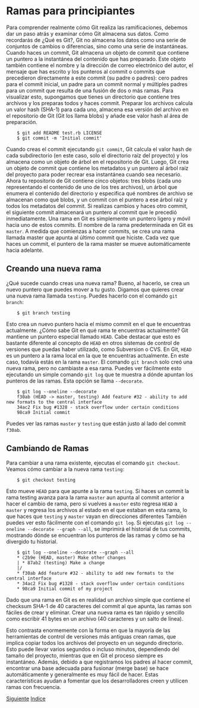 # Ramas para principiantes

Para comprender realmente cómo Git realiza las ramificaciones, debemos dar un paso atrás y examinar cómo Git almacena sus datos.
Como recordarás de ¿Qué es Git?, Git no almacena los datos como una serie de conjuntos de cambios o diferencias, sino como una serie de instantáneas.
Cuando haces un commit, Git almacena un objeto de commit que contiene un puntero a la instantánea del contenido que has preparado. Este objeto también contiene el nombre y la dirección de correo electrónico del autor, el mensaje que has escrito y los punteros al commit o commits que precedieron directamente a este commit (su padre o padres): cero padres para el commit inicial, un padre para un commit normal y múltiples padres para un commit que resulta de una fusión de dos o más ramas.
Para visualizar esto, supongamos que tienes un directorio que contiene tres archivos y los preparas todos y haces commit. Preparar los archivos calcula un valor hash (SHA-1) para cada uno, almacena esa versión del archivo en el repositorio de Git (Git los llama blobs) y añade ese valor hash al área de preparación.
```
    $ git add README test.rb LICENSE
    $ git commit -m 'Initial commit'
```
Cuando creas el commit ejecutando `git commit`, Git calcula el valor hash de cada subdirectorio (en este caso, solo el directorio raíz del proyecto) y los almacena como un objeto de árbol en el repositorio de Git. Luego, Git crea un objeto de commit que contiene los metadatos y un puntero al árbol raíz del proyecto para poder recrear esa instantánea cuando sea necesario.
Ahora tu repositorio de Git contiene cinco objetos: tres blobs (cada uno representando el contenido de uno de los tres archivos), un árbol que enumera el contenido del directorio y especifica qué nombres de archivo se almacenan como qué blobs, y un commit con el puntero a ese árbol raíz y todos los metadatos del commit.
Si realizas cambios y haces otro commit, el siguiente commit almacenará un puntero al commit que le precedió inmediatamente.
Una rama en Git es simplemente un puntero ligero y móvil hacia uno de estos commits. El nombre de la rama predeterminada en Git es `master`. A medida que comienzas a hacer commits, se crea una rama llamada master que apunta al último commit que hiciste. Cada vez que haces un commit, el puntero de la rama master se mueve automáticamente hacia adelante.

## Creando una nueva rama

¿Qué sucede cuando creas una nueva rama? Bueno, al hacerlo, se crea un nuevo puntero que puedes mover a tu gusto. Digamos que quieres crear una nueva rama llamada `testing`. Puedes hacerlo con el comando `git branch`:
```
    $ git branch testing
```
Esto crea un nuevo puntero hacia el mismo commit en el que te encuentras actualmente.
¿Cómo sabe Git en qué rama te encuentras actualmente? Git mantiene un puntero especial llamado `HEAD`. Cabe destacar que esto es bastante diferente al concepto de `HEAD` en otros sistemas de control de versiones que puedas haber utilizado, como Subversion o CVS. En Git, `HEAD` es un puntero a la rama local en la que te encuentras actualmente. En este caso, todavía estás en la rama `master`. El comando `git branch` solo creó una nueva rama, pero no cambiaste a esa rama.
Puedes ver fácilmente esto ejecutando un simple comando `git log` que te muestra a dónde apuntan los punteros de las ramas. Esta opción se llama `--decorate`.
```
    $ git log --oneline --decorate
    f30ab (HEAD -> master, testing) Add feature #32 - ability to add new formats to the central interface
    34ac2 Fix bug #1328 - stack overflow under certain conditions
    98ca9 Initial commit
```
Puedes ver las ramas `master` y `testing` que están justo al lado del commit `f30ab`.

## Cambiando de Ramas

Para cambiar a una rama existente, ejecutas el comando `git checkout`. Veamos cómo cambiar a la nueva rama `testing`:
```
    $ git checkout testing
```
Esto mueve `HEAD` para que apunte a la rama `testing`.
Si haces un commit la rama testing avanza para la rama `master` aun apunta al commit anterior a hacer el cambio de rama, pero si vuelves a `master` esto regresa `HEAD` a `master` y regresa los archivos al estado en el que estaban en esta rama, lo que haces que `testing` y `master` vayan en direcciones diferentes
También puedes ver esto fácilmente con el comando `git log`. Si ejecutas `git log --oneline --decorate --graph --all`, se imprimirá el historial de tus commits, mostrando dónde se encuentran los punteros de las ramas y cómo se ha divergido tu historial.
```
    $ git log --oneline --decorate --graph --all
    * c2b9e (HEAD, master) Make other changes
    | * 87ab2 (testing) Make a change
    |/
    * f30ab Add feature #32 - ability to add new formats to the central interface
    * 34ac2 Fix bug #1328 - stack overflow under certain conditions
    * 98ca9 Initial commit of my project
```
Dado que una rama en Git es en realidad un archivo simple que contiene el checksum SHA-1 de 40 caracteres del commit al que apunta, las ramas son fáciles de crear y eliminar. Crear una nueva rama es tan rápido y sencillo como escribir 41 bytes en un archivo (40 caracteres y un salto de línea).

Esto contrasta enormemente con la forma en que la mayoría de las herramientas de control de versiones más antiguas crean ramas, que implica copiar todos los archivos del proyecto en un segundo directorio. Esto puede llevar varios segundos o incluso minutos, dependiendo del tamaño del proyecto, mientras que en Git el proceso siempre es instantáneo. Además, debido a que registramos los padres al hacer commit, encontrar una base adecuada para fusionar (merge base) se hace automáticamente y generalmente es muy fácil de hacer. Estas características ayudan a fomentar que los desarrolladores creen y utilicen ramas con frecuencia.

[Siguiente](Ch3.2.md)
[Indice](README.md)